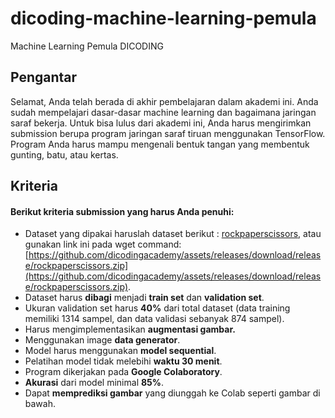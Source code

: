 # dicoding-machine-learning-pemula
Machine Learning Pemula DICODING

## Pengantar
Selamat, Anda telah berada di akhir pembelajaran dalam akademi ini. Anda sudah mempelajari dasar-dasar machine learning dan bagaimana jaringan saraf bekerja. Untuk bisa lulus dari akademi ini, Anda harus mengirimkan submission berupa program jaringan saraf tiruan menggunakan TensorFlow. Program Anda harus mampu mengenali bentuk tangan yang membentuk gunting, batu, atau kertas.

## Kriteria
#### Berikut kriteria submission yang harus Anda penuhi:

-   Dataset yang dipakai haruslah dataset berikut : [rockpaperscissors](https://github.com/dicodingacademy/assets/releases/download/release/rockpaperscissors.zip), atau gunakan link ini pada wget command: [https://github.com/dicodingacademy/assets/releases/download/release/rockpaperscissors.zip](https://github.com/dicodingacademy/assets/releases/download/release/rockpaperscissors.zip).
-   Dataset harus **dibagi** menjadi **train set** dan **validation set**.
-   Ukuran validation set harus **40%** dari total dataset (data training memiliki 1314 sampel, dan data validasi sebanyak 874 sampel).
-   Harus mengimplementasikan **augmentasi gambar.**
-   Menggunakan image **data generator**.
-   Model harus menggunakan **model sequential**.
-   Pelatihan model tidak melebihi **waktu 30 menit**.
-   Program dikerjakan pada **Google Colaboratory**.
-   **Akurasi** dari model minimal **85%**.
-   Dapat **memprediksi gambar** yang diunggah ke Colab seperti gambar di bawah.
